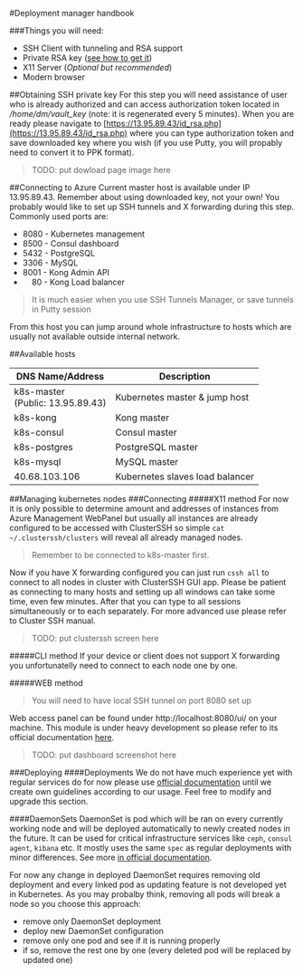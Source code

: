 #Deployment manager handbook

###Things you will need:

* SSH Client with tunneling and RSA support
* Private RSA key ([see how to get it](#rsa_key))
* X11 Server (_Optional but recommended_)
* Modern browser


##Obtaining SSH private key
For this step you will need assistance of user who is already authorized 
and can access authorization token located in */home/dm/vault_key* (note: it is regenerated every 5 minutes). When you
are ready please navigate to [https://13.95.89.43/id_rsa.php](https://13.95.89.43/id_rsa.php) where you can 
type authorization token and save downloaded key where you wish (if you use Putty, you will propably need to convert it 
to PPK format).

> TODO: put dowload page image here

##Connecting to Azure
Current master host is available under IP 13.95.89.43. Remember about using downloaded key, not your own! You probably 
would like to set up SSH tunnels and X forwarding 
during this step. Commonly used ports are:

  * 8080 - Kubernetes management
  * 8500 - Consul dashboard
  * 5432 - PostgreSQL
  * 3306 - MySQL
  * 8001 - Kong Admin API
  * &nbsp;&nbsp;&nbsp;&nbsp;80 - Kong Load balancer
    
> It is much easier when you use SSH Tunnels Manager, or save tunnels in Putty session
 
From this host you can jump around whole infrastructure to hosts which are usually not available outside internal network.

##Available hosts

DNS Name/Address   | Description
--------- | -----------
k8s-master <br/> (Public: 13.95.89.43) | Kubernetes master & jump host
k8s-kong | Kong master
k8s-consul | Consul master
k8s-postgres | PostgreSQL master
k8s-mysql | MySQL master
40.68.103.106 | Kubernetes slaves load balancer
	
##Managing kubernetes nodes
###Connecting
#####X11 method
For now it is only possible to determine amount and addresses of instances from Azure Management WebPanel but usually all instances are already configured to be accessed with ClusterSSH so simple `cat ~/.clusterssh/clusters` will reveal all already managed nodes. 

>Remember to be connected to k8s-master first.

Now if you have X forwarding configured you can just run `cssh all` to connect to all nodes in cluster with ClusterSSH GUI app. Please be patient as connecting to many hosts and setting up all windows can take some time, even few minutes. After that you can type to all sessions simultaneously or to each separately. For more advanced use please refer to Cluster SSH manual.

>TODO: put clusterssh screen here

#####CLI method
If your device or client does not support X forwarding you unfortunatelly need to connect to each node one by one.

#####WEB method
>You will need to have local SSH tunnel on port 8080 set up

Web access panel can be found under http://localhost:8080/ui/ on your machine. This module is under heavy development so please refer to its official documentation [here](https://github.com/kubernetes/dashboard).
>TODO: put dashboard screenshot here

###Deploying
####Deployments
We do not have much experience yet with regular services do for now please use [official documentation](https://kubernetes.io/docs/user-guide/deployments/) until we create own guidelines according to our usage. Feel free to modify and upgrade this section.

####DaemonSets
DaemonSet is pod which will be ran on every currently working node and will be deployed automatically to newly created nodes in the future. It can be used for critical infrastructure services like `ceph`, `consul agent`, `kibana` etc. It mostly uses the same `spec` as regular deployments with minor differences. See more [in official documentation](https://kubernetes.io/docs/admin/daemons/).

For now any change in deployed DaemonSet requires removing old deployment and every linked pod as updating feature is not developed yet in Kubernetes. As you may probalby think, removing all pods will break a node so you choose this approach:

* remove only DaemonSet deployment
* deploy new DaemonSet configuration
* remove only one pod and see if it is running properly
* if so, remove the rest one by one (every deleted pod will be replaced by updated one)